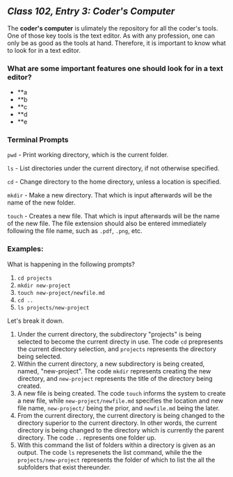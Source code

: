 ## *Class 102, Entry 3: Coder's Computer*

The **coder's computer** is ulimately the repository for all the coder's tools. One of those key tools is the text editor. As with any profession, one can only be as good as the tools at hand. Therefore, it is important to know what to look for in a text editor. 

### What are some important features one should look for in a text editor? 

+ **a
+ **b
+ **c
+ **d
+ **e

### Terminal Prompts

`pwd` - Print working directory, which is the current folder.

`ls` - List directories under the current directory, if not otherwise specified.

`cd` - Change directory to the home directory, unless a location is specified.

`mkdir` - Make a new directory. That which is input afterwards will be the name of the new folder. 

`touch` - Creates a new file. That which is input afterwards will be the name of the new file. The file extension should also be entered immediately following the file name, such as `.pdf`, `.png`,  etc. 

### Examples:

What is happening in the following prompts?

1. `cd projects`
2. `mkdir new-project`
3. `touch new-project/newfile.md`
4. `cd ..`
5. `ls projects/new-project`

Let's break it down.
1. Under the current directory, the subdirectory "projects" is being selected to become the current directy in use. The code `cd` prepresents the current directory selection, and `projects` represents the directory being selected. 
2. Within the current directory, a new subdirectory is being created, named, "new-project". The code `mkdir` represents creating the new directory, and `new-project` represents the title of the directory being created. 
3. A new file is being created. The code `touch` informs the system to create a new file, while `new-project/newfile.md` specifies the location and new file name, `new-project/` being the prior, and `newfile.md` being the later. 
4. From the current directory, the current directory is being changed to the directory superior to the current directory. In other words, the current directory is being changed to the directory which is currently the parent directory. The code `..` represents one folder up. 
5. With this command the list of folders within a directory is given as an output. The code `ls` represenets the list command, while the the `projects/new-project` represents the folder of which to list the all the subfolders that exist thereunder. 
